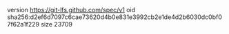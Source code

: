version https://git-lfs.github.com/spec/v1
oid sha256:d2ef6d7097c6cae73620d4b0e831e3992cb2e1de4d2b6030dc0bf07f62a1f229
size 23709
